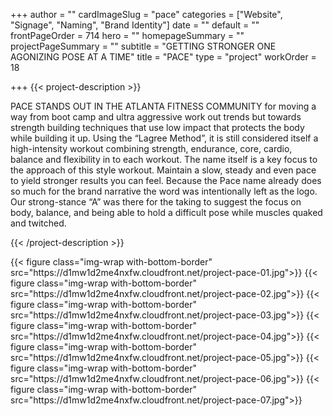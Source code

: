 +++
author = ""
cardImageSlug = "pace"
categories = ["Website", "Signage", "Naming", "Brand Identity"]
date = ""
default = ""
frontPageOrder = 714
hero = ""
homepageSummary = ""
projectPageSummary = ""
subtitle = "GETTING STRONGER ONE AGONIZING POSE AT A TIME"
title = "PACE"
type = "project"
workOrder = 18

+++
{{< project-description >}} <p>PACE STANDS OUT IN THE ATLANTA FITNESS COMMUNITY for moving a way from boot camp and ultra aggressive work out trends but towards strength building techniques that use low impact that protects the body while building it up. Using the “Lagree Method”, it is still considered itself a high-intensity workout combining strength, endurance, core, cardio, balance and flexibility in to each workout. The name itself is a key focus to the approach of this style workout. Maintain a slow, steady and even pace to yield stronger results you can feel. Because the Pace name already does so much for the brand narrative the word was intentionally left as the logo. Our strong-stance “A” was there for the taking to suggest the focus on body, balance, and being able to hold a difficult pose while muscles quaked and twitched.</p> {{< /project-description >}}

<div class="project-item">
{{< figure class="img-wrap with-bottom-border" src="https://d1mw1d2me4nxfw.cloudfront.net/project-pace-01.jpg">}}
{{< figure class="img-wrap with-bottom-border" src="https://d1mw1d2me4nxfw.cloudfront.net/project-pace-02.jpg">}}
{{< figure class="img-wrap with-bottom-border" src="https://d1mw1d2me4nxfw.cloudfront.net/project-pace-03.jpg">}}
{{< figure class="img-wrap with-bottom-border" src="https://d1mw1d2me4nxfw.cloudfront.net/project-pace-04.jpg">}}
{{< figure class="img-wrap with-bottom-border" src="https://d1mw1d2me4nxfw.cloudfront.net/project-pace-05.jpg">}}
{{< figure class="img-wrap with-bottom-border" src="https://d1mw1d2me4nxfw.cloudfront.net/project-pace-06.jpg">}}
{{< figure class="img-wrap with-bottom-border" src="https://d1mw1d2me4nxfw.cloudfront.net/project-pace-07.jpg">}}
  
</div>